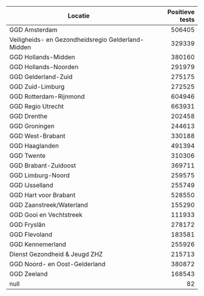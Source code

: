 | Locatie | Positieve tests |
|---------|----------------:|
| GGD Amsterdam                            | 506405 |
| Veiligheids- en Gezondheidsregio Gelderland-Midden | 329339 |
| GGD Hollands-Midden                      | 380160 |
| GGD Hollands-Noorden                     | 291979 |
| GGD Gelderland-Zuid                      | 275175 |
| GGD Zuid-Limburg                         | 272525 |
| GGD Rotterdam-Rijnmond                   | 604946 |
| GGD Regio Utrecht                        | 663931 |
| GGD Drenthe                              | 202458 |
| GGD Groningen                            | 244613 |
| GGD West-Brabant                         | 330188 |
| GGD Haaglanden                           | 491394 |
| GGD Twente                               | 310306 |
| GGD Brabant-Zuidoost                     | 369711 |
| GGD Limburg-Noord                        | 259575 |
| GGD IJsselland                           | 255749 |
| GGD Hart voor Brabant                    | 528550 |
| GGD Zaanstreek/Waterland                 | 155290 |
| GGD Gooi en Vechtstreek                  | 111933 |
| GGD Fryslân                              | 278172 |
| GGD Flevoland                            | 183581 |
| GGD Kennemerland                         | 255926 |
| Dienst Gezondheid & Jeugd ZHZ            | 215713 |
| GGD Noord- en Oost-Gelderland            | 380872 |
| GGD Zeeland                              | 168543 |
| null                                     |    82 |
